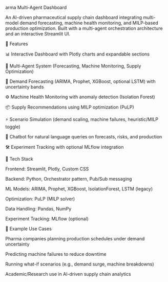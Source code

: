 arma Multi-Agent Dashboard

An AI-driven pharmaceutical supply chain dashboard integrating multi-model demand forecasting, machine health monitoring, and MILP-based production optimization.
Built with a multi-agent orchestration architecture and an interactive Streamlit UI.

🚀 Features

📊 Interactive Dashboard with Plotly charts and expandable sections

🤖 Multi-Agent System (Forecasting, Machine Monitoring, Supply Optimization)

🔮 Demand Forecasting (ARIMA, Prophet, XGBoost, optional LSTM) with uncertainty bands

⚙️ Machine Health Monitoring with anomaly detection (Isolation Forest)

📦 Supply Recommendations using MILP optimization (PuLP)

⚡ Scenario Simulation (demand scaling, machine failures, heuristic/MILP toggle)

💬 Chatbot for natural language queries on forecasts, risks, and production

🛠️ Experiment Tracking with optional MLflow integration

🔬 Tech Stack

Frontend: Streamlit, Plotly, Custom CSS

Backend: Python, Orchestrator pattern, Pub/Sub messaging

ML Models: ARIMA, Prophet, XGBoost, IsolationForest, LSTM (legacy)

Optimization: PuLP (MILP solver)

Data Handling: Pandas, NumPy

Experiment Tracking: MLflow (optional)

🎯 Example Use Cases

Pharma companies planning production schedules under demand uncertainty

Predicting machine failures to reduce downtime

Running what-if scenarios (e.g., demand surge, machine breakdowns)

Academic/Research use in AI-driven supply chain analytics

